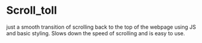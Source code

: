 # Scroll_toll
just a smooth transition of scrolling back to the top of the webpage using JS and basic styling. Slows down the speed of scrolling and is easy to use.
